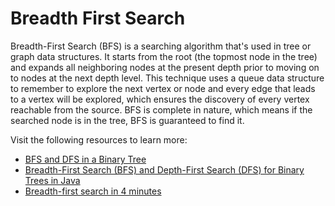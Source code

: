 # Breadth First Search

Breadth-First Search (BFS) is a searching algorithm that's used in tree or graph data structures. It starts from the root (the topmost node in the tree) and expands all neighboring nodes at the present depth prior to moving on to nodes at the next depth level. This technique uses a queue data structure to remember to explore the next vertex or node and every edge that leads to a vertex will be explored, which ensures the discovery of every vertex reachable from the source. BFS is complete in nature, which means if the searched node is in the tree, BFS is guaranteed to find it.

Visit the following resources to learn more:

- [BFS and DFS in a Binary Tree](https://www.youtube.com/watch?v=uWL6FJhq5fM)
- [Breadth-First Search (BFS) and Depth-First Search (DFS) for Binary Trees in Java](https://www.digitalocean.com/community/tutorials/breadth-first-search-depth-first-search-bfs-dfs)
- [Breadth-first search in 4 minutes](https://www.youtube.com/watch?v=HZ5YTanv5QE)
